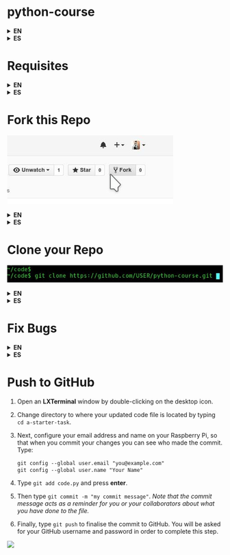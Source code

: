 
# python-course

<details title="Click here for English Language"><summary><b>EN</b></summary>
Python 3 Course SelfGuided Automatized for GitHub for Classrooms.
</details><details title="Click aca para lenguage Espanol"><summary><b>ES</b></summary>
Curso Python 3 Castellano AutoGuiado Automatizado para GitHub for Classrooms.
</details>


# Requisites

<details title="Click here for English Language"><summary><b>EN</b></summary>
- Linux Operating System (Any Distribution, like Kubuntu, Arch, Fedora, etc. Its Free).
- [GitHub Account](https://github.com/join) (Its Free).
- Git (Depends on your Linux Distrition how to install it).
- Python 3 (Depends on your Linux Distrition how to install it).
</details><details title="Click aca para lenguage Espanol"><summary><b>ES</b></summary>
- Sistema Operativo Linux (Cualquier Distribucion, como Kubuntu, Arch, Fedora, etc. Es Gratis).
- [Cuenta de Usuario en GitHub](https://github.com/join) (Es Gratis).
- Git (Depende de tu Distribucion Linux como se instala).
- Python 3 (Depende de tu Distribucion Linux como se instala).
</details>


# Fork this Repo

![Fork](img/forking.jpg)

<details title="Click here for English Language"><summary><b>EN</b></summary>
Make a copy of this source code repository into your own GitHub account.
A repository is a type of folder on GitHub/Git that handles Versions. 
Making a copy of a repository is called **forking**. 
On the web browser, on the GitHub page of your repo fork, click on the 'Fork' button (at the top of the screen on the right hand side), and it will automatically copy of everything in this repository will appear under your account. 
When is Forked into your account, you can Edit, Rename, Move, Copy, Delete, Create, Add files and folders.
</details><details title="Click aca para lenguage Espanol"><summary><b>ES</b></summary>
Hace una copia de este repositorio de codigo fuente en tu cuenta de GitHub.
Un repositorio es un tipo de carpeta en GitHub/Git que maneja Versions. 
Hacer una copia de un repositorio se llama **forking**. 
En el navegador web, en la pagina de GitHub de tu repo fork, click en el boton de 'Fork' (arriba a la derecha de la pagina), y esto automaticamente copiara todo en este repositorio y aparecera bajo tu cuenta. 
Cuando se Forkea en tu cuenta, podras Editar, Renombrar, Mover, Copiar, Borrar, Crear, Agregar archivos y carpetas.
</details>


# Clone your Repo

![Clone](img/cloning.jpg)

<details title="Click here for English Language"><summary><b>EN</b></summary>
The repo should have an exact copy on your GutHub account, now we clone it to work fixing Errors or Bugs!

*Note: You will need to be connected to the internet in order to clone the repo.*

From a Command Line Terminal, execute the following command to clone the repo on your GitHub account:

   ```
   git clone https://github.com/USER/python-course.git
   ``` 
   *Note that you need to replace 'USER' with your GitHub account username.*

When it finishes the clone of the repo, you will see a new directory on your computer with the same contents that the repo.
The Fork will remain accessible from the GitHub web page of your account via web browser.
</details><details title="Click aca para lenguage Espanol"><summary><b>ES</b></summary>
El repo debe tener una copia igual en tu cuenta de GitHub, ahora lo clonaremos para trabajar arreglando los Errores o Bugs!

*Nota: Deberas tener conexion a internet para poder clonar el repo.*

Desde una Terminal de Linea de Comandos, ejecuta el siguiente comando para clonar el repo desde tu cuenta de GitHub:

   ```
   git clone https://github.com/USER/python-course.git
   ``` 
   *Importante cambia 'USER' con TU usuario de GitHub.*

Cuando termine de clonar el repo, en tu computadora tendras una nueva carpeta con lo mismo que tiene el repo.
El Fork quedara accesible desde la pagina de GitHub en tu cuenta via navegador web.
</details>


# Fix Bugs

<details title="Click here for English Language"><summary><b>EN</b></summary>
Explore the repo..., see folders and files..., read the code...
The tasks are divided by folders with numbers,
the lower numbers are easy ones, the higher more complex,
all of them have imperfections that makes them do not work correctly,
choose a folder and start trying to fix it until you make it work.

Edit the code with a text editor, test the code executing it with Python on your computer.

when it works correclty and do not return errors save it.
</details><details title="Click aca para lenguage Espanol"><summary><b>ES</b></summary>
Explora el repo..., mira las carpetas y archivos..., lee codigo...
Los trabajos estan divididos en carpetas con numeros, 
siendo los mas bajos relativamente faciles, los mas altos mas complejos,
todos tienen imperfecciones por las cuales no funcionan completamente bien,
elije una carpeta con trabajo y comienza a intentar resolverlo hasta hacerlo funcionar.

Edita el codigo con un editor de texto, prueba el codigo ejecutandolo con python en tu computadora.

Cuando funcione correctamente y no devuelva error Guardalo.
</details>


# Push to GitHub











1. Open an **LXTerminal** window by double-clicking on the desktop icon.
2. Change directory to where your updated code file is located by typing `cd a-starter-task`.
2. Next, configure your email address and name on your Raspberry Pi, so that when you commit your changes you can see who made the commit. Type:

   ```
   git config --global user.email "you@example.com"
   git config --global user.name "Your Name"
   ```
3. Type `git add code.py` and press **enter**.
4. Then type `git commit -m "my commit message"`. *Note that the commit message acts as a reminder for you or your collaborators about what you have done to the file.*
5. Finally, type `git push` to finalise the commit to GitHub. You will be asked for your GitHub username and password in order to complete this step.

![](command-commit.png)
